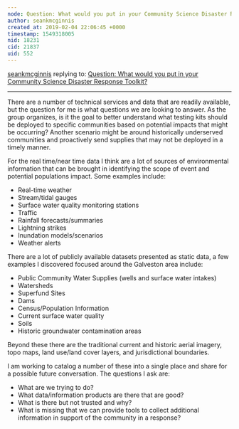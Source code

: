 ```yaml
---
node: Question: What would you put in your Community Science Disaster Response Toolkit?
author: seankmcginnis
created_at: 2019-02-04 22:06:45 +0000
timestamp: 1549318005
nid: 18231
cid: 21837
uid: 552
---
```




[seankmcginnis](../profile/seankmcginnis) replying to: [Question: What would you put in your Community Science Disaster Response Toolkit?](../notes/Bronwen/01-31-2019/question-what-would-you-put-in-your-community-science-disaster-response-toolkit)

----
There are a number of technical services and data that are readily available, but the question for me is what questions we are looking to answer. As the group organizes, is it the goal to better understand what testing kits should be deployed to specific communities based on potential impacts that might be occurring? Another scenario might be around historically underserved communities and proactively send supplies that may not be deployed in a timely manner.

For the real time/near time data I think are a lot of sources of environmental information that can be brought in identifying the scope of event and potential populations impact. Some examples include:

* Real-time weather
* Stream/tidal gauges
* Surface water quality monitoring stations
* Traffic
* Rainfall forecasts/summaries
* Lightning strikes
* Inundation models/scenarios
* Weather alerts

There are a lot of publicly available datasets presented as static data, a few examples I discovered focused around the Galveston area include:

* Public Community Water Supplies (wells and surface water intakes)
* Watersheds
* Superfund Sites
* Dams
* Census/Population Information
* Current surface water quality
* Soils
* Historic groundwater contamination areas

Beyond these there are the traditional current and historic aerial imagery, topo maps, land use/land cover layers, and jurisdictional boundaries.

I am working to catalog a number of these into a single place and share for a possible future conversation. The questions I ask are:

* What are we trying to do?
* What data/information products are there that are good?
* What is there but not trusted and why?
* What is missing that we can provide tools to collect additional information in support of the community in a response?